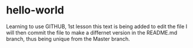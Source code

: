 # hello-world
Learning to use GITHUB, 1st lesson
this text is being added to edit the file 
I will then commit the file to make a differnet version in the README.md branch, thus being unique from the Master branch.
